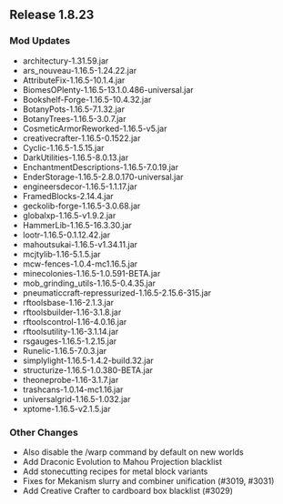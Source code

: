 ## Release 1.8.23

### Mod Updates
- architectury-1.31.59.jar
- ars_nouveau-1.16.5-1.24.22.jar
- AttributeFix-1.16.5-10.1.4.jar
- BiomesOPlenty-1.16.5-13.1.0.486-universal.jar
- Bookshelf-Forge-1.16.5-10.4.32.jar
- BotanyPots-1.16.5-7.1.32.jar
- BotanyTrees-1.16.5-3.0.7.jar
- CosmeticArmorReworked-1.16.5-v5.jar
- creativecrafter-1.16.5-0.1522.jar
- Cyclic-1.16.5-1.5.15.jar
- DarkUtilities-1.16.5-8.0.13.jar
- EnchantmentDescriptions-1.16.5-7.0.19.jar
- EnderStorage-1.16.5-2.8.0.170-universal.jar
- engineersdecor-1.16.5-1.1.17.jar
- FramedBlocks-2.14.4.jar
- geckolib-forge-1.16.5-3.0.68.jar
- globalxp-1.16.5-v1.9.2.jar
- HammerLib-1.16.5-16.3.30.jar
- lootr-1.16.5-0.1.12.42.jar
- mahoutsukai-1.16.5-v1.34.11.jar
- mcjtylib-1.16-5.1.5.jar
- mcw-fences-1.0.4-mc1.16.5.jar
- minecolonies-1.16.5-1.0.591-BETA.jar
- mob_grinding_utils-1.16.5-0.4.35.jar
- pneumaticcraft-repressurized-1.16.5-2.15.6-315.jar
- rftoolsbase-1.16-2.1.3.jar
- rftoolsbuilder-1.16-3.1.8.jar
- rftoolscontrol-1.16-4.0.16.jar
- rftoolsutility-1.16-3.1.14.jar
- rsgauges-1.16.5-1.2.15.jar
- Runelic-1.16.5-7.0.3.jar
- simplylight-1.16.5-1.4.2-build.32.jar
- structurize-1.16.5-1.0.380-BETA.jar
- theoneprobe-1.16-3.1.7.jar
- trashcans-1.0.14-mc1.16.jar
- universalgrid-1.16.5-1.032.jar
- xptome-1.16.5-v2.1.5.jar
### Other Changes
- Also disable the /warp command by default on new worlds
- Add Draconic Evolution to Mahou Projection blacklist
- Add stonecutting recipes for metal block variants
- Fixes for Mekanism slurry and combiner unification (#3019, #3031)
- Add Creative Crafter to cardboard box blacklist (#3029)
